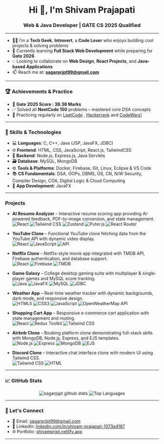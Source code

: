 <h1 align="center">Hi 👋, I'm Shivam Prajapati</h1>
<h3 align="center">Web & Java Developer | GATE CS 2025 Qualified</h3>

---

- 👨‍💻 I’m a **Tech Geek**, **Introvert**, a **Code Lover** who enjoys building cool projects & solving problems
- 🌱 Currently learning **Full Stack Web Development** while preparing for **Gate 2026**
- 💡 Looking to collaborate on **Web Design**, **React Projects**, and **Java-based Applications**
- 📫 Reach me at: **sagarprjpt99@gmail.com**

---

### 🏆 Achievements & Practice
- 📘 **Gate 2025 Score : 38.38 Marks**
- ✅ Solved all **NeetCode 150** problems – mastered core DSA concepts
- 📘 Practicing regularly on [LeetCode](https://leetcode.com/u/sagarprjpt99/) , [Hackerrank](https://www.hackerrank.com/profile/shivam_prjpt99)
  and [CodeWars](https://www.codewars.com/users/Shivam%20Prajapati)]
---

### 🧠 Skills & Technologies

- 💻 **Languages**: C, C++, Java (JSP, JavaFX, JDBC)
- 🌐 **Frontend**: HTML, CSS, JavaScript, React.js, TailwindCSS
- 🧩 **Backend**: Node.js, Express.js, Java Servlets
- 🗃️ **Database**: MySQL, MongoDB
- ⚙️ **Tools & Platforms**: Docker, Firebase, Git, Linux, Eclipse & VS Code
- 📚 **CS Fundamentals**: DSA, OOPs, DBMS, OS, CN, N/W Security, Compiler Design, COA, Digital Logic & Cloud Computing
- 📱 **App Development**: JavaFX

---

### Projects

- **AI Resume Analyzer** – Interactive resume scoring app providing AI-powered feedback, PDF-to-image conversion, and state management.  
  ![React](https://img.shields.io/badge/ReactJS-61DAFB?logo=react&logoColor=white) ![Tailwind CSS](https://img.shields.io/badge/Tailwind_CSS-38B2AC?logo=tailwind-css&logoColor=white) ![Zustand](https://img.shields.io/badge/Zustand-000?logo=data:image/png;base64,iVBORw0KGgoAAAANSUhEUgAAABAAAAAQCAYAAAAf8/9hAAABbUlEQVQ4T52TO0sDQRSGv7N0i2hgoNCTkFSAhGxOTs6u0F5ASJJJLSw0sBf4F+JZ2sZjxFF4PsyDqaxl5u5l5vD2FGPoI/8bYc6F4tEr3YgYwIYgDpcBLOkA54jXYIzVzhnKzAL9+MZ4YNwB+xoL8v4cLoLXAFc7z2Z4EzvBFeRehE2oQvwHnY0CBfqHKC6Tf+ZSnFGnmfwJH+7jTK8Bq+zHYhv2ElzMYWB3qQn8B5+H6sX1sRtN7QRJvCrcgrlXGAekr4rjpxG8FJwEPh5J21F7K5FZtVnM8G/TlT0FJ3CwKyQkHZ0oYlS/HqP+w0oLqtYAXNwzWcXqN5tBG+Yix3IM+3GJNV6zzP5EB1Dkh2zC60A+HjL1YHdwAHZadXrP/KZ3UAAAAASUVORK5CYII=) ![Puter.js](https://img.shields.io/badge/Puter.js-FF3E00?logoColor=white) ![React Router](https://img.shields.io/badge/React_Router-CA4245?logo=react-router&logoColor=white)

- **YouTube Clone** – Functional YouTube clone fetching data from the YouTube API with dynamic video display.  
  ![React](https://img.shields.io/badge/ReactJS-61DAFB?logo=react&logoColor=white) ![JavaScript](https://img.shields.io/badge/JavaScript-F7DF1E?logo=javascript&logoColor=black) ![API](https://img.shields.io/badge/API-008080)

- **Netflix Clone** – Netflix-style movie app integrated with TMDB API, Firebase authentication, and database support.  
  ![React](https://img.shields.io/badge/ReactJS-61DAFB?logo=react&logoColor=white) ![Firebase](https://img.shields.io/badge/Firebase-FFCA28?logo=firebase&logoColor=black) ![TMDB](https://img.shields.io/badge/TMDB-01D277)

- **Game Galaxy** – College desktop gaming suite with multiplayer & single-player games and MySQL score tracking.  
  ![Java](https://img.shields.io/badge/Java-007396?logo=java&logoColor=white) ![JavaFX](https://img.shields.io/badge/JavaFX-007396) ![MySQL](https://img.shields.io/badge/MySQL-4479A1?logo=mysql&logoColor=white) ![JDBC](https://img.shields.io/badge/JDBC-007396)

- **Weather App** – Real-time weather tracker with dynamic backgrounds, dark mode, and responsive design.  
  ![HTML5](https://img.shields.io/badge/HTML5-E34F26?logo=html5&logoColor=white) ![CSS3](https://img.shields.io/badge/CSS3-1572B6?logo=css3&logoColor=white) ![JavaScript](https://img.shields.io/badge/JavaScript-F7DF1E?logo=javascript&logoColor=black) ![OpenWeatherMap API](https://img.shields.io/badge/OpenWeatherMap-0000FF)

- **Shopping Cart App** – Responsive e-commerce cart application with state management and routing.  
  ![React](https://img.shields.io/badge/ReactJS-61DAFB?logo=react&logoColor=white) ![Redux Toolkit](https://img.shields.io/badge/Redux_Toolkit-764ABC?logo=redux&logoColor=white) ![Tailwind CSS](https://img.shields.io/badge/Tailwind_CSS-38B2AC?logo=tailwind-css&logoColor=white)

- **Airbnb Clone** – Booking platform clone demonstrating full-stack skills with MongoDB, Node.js, Express, and EJS templates.  
  ![Node.js](https://img.shields.io/badge/Node.js-339933?logo=node.js&logoColor=white) ![Express](https://img.shields.io/badge/Express.js-000000) ![MongoDB](https://img.shields.io/badge/MongoDB-47A248?logo=mongodb&logoColor=white) ![EJS](https://img.shields.io/badge/EJS-000000)

- **Discord Clone** – Interactive chat interface clone with modern UI using Tailwind CSS.  
  ![Tailwind CSS](https://img.shields.io/badge/Tailwind_CSS-38B2AC?logo=tailwind-css&logoColor=white) ![HTML](https://img.shields.io/badge/HTML5-E34F26?logo=html5&logoColor=white)


---

### 📈 GitHub Stats

<p align="center">
  <img src="https://github-readme-stats.vercel.app/api?username=sagarpjpt&show_icons=true&theme=radical" alt="sagarpjpt github stats" />
  <img src="https://github-readme-stats.vercel.app/api/top-langs/?username=sagarpjpt&layout=compact&theme=radical" alt="Top Languages" />
</p>

---

### 🤝 Let's Connect

- 📧 Email: [sagarprjpt99@gmail.com](mailto:sagarprjpt99@gmail.com)  
- 💼 LinkedIn: [linkedin.com/in/shivam-prajapati-1073a4187](https://www.linkedin.com/in/shivam-prajapati-1073a4187/)  
- 🌐 Portfolio: [shivamprjpt.netlify.app](https://shivamprjpt.netlify.app/)

---

<!---
sagarpjpt/sagarpjpt is a ✨ special ✨ repository because its `README.md` (this file) appears on your GitHub profile.
You can click the Preview link to take a look at your changes.
--->
